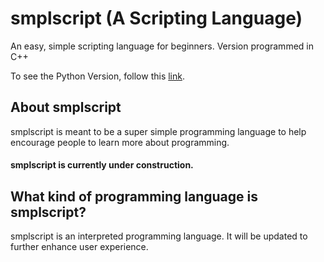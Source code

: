 # smplscript (A Scripting Language)
An easy, simple scripting language for beginners. Version programmed in C++

To see the Python Version, follow this <a href="https://github.com/Stephen-A-Steyaert/smplscript-python">link</a>.

## About smplscript
smplscript is meant to be a super simple programming language to help encourage people to learn more about programming.

#### smplscript is currently under construction.

## What kind of programming language is smplscript?
smplscript is an interpreted programming language. It will be updated to further enhance user experience. 